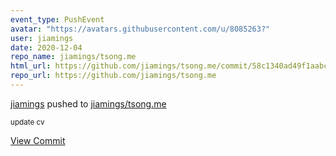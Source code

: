 ```yaml
---
event_type: PushEvent
avatar: "https://avatars.githubusercontent.com/u/8085263?"
user: jiamings
date: 2020-12-04
repo_name: jiamings/tsong.me
html_url: https://github.com/jiamings/tsong.me/commit/58c1340ad49f1aabc6185eb5089b9b01cb312447
repo_url: https://github.com/jiamings/tsong.me
---
```


<a href='https://github.com/jiamings' target='_blank'>jiamings</a> pushed to <a href='https://github.com/jiamings/tsong.me' target='_blank'>jiamings/tsong.me</a>

<small>update cv</small>

<a href='https://github.com/jiamings/tsong.me/commit/58c1340ad49f1aabc6185eb5089b9b01cb312447' target='_blank'>View Commit</a>